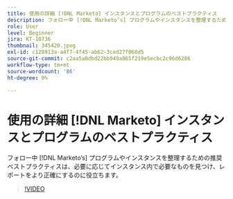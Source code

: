 ```yaml
---
title: 使用の詳細 [!DNL Marketo] インスタンスとプログラムのベストプラクティス
description: フォロー中 [!DNL Marketo’s] プログラムやインスタンスを整理するための推奨ベストプラクティスは、必要に応じてインスタンス内で必要なものを見つけ、レポートをより正確にするのに役立ちます。
role: User
level: Beginner
jira: KT-10736
thumbnail: 345420.jpeg
exl-id: c128913a-a4f7-4f45-ab62-3ced27f068d5
source-git-commit: c2aa5a0dbd22bb949a865f219e5ecbc2c96d6286
workflow-type: tm+mt
source-wordcount: '86'
ht-degree: 0%

---
```


# 使用の詳細 [!DNL Marketo] インスタンスとプログラムのベストプラクティス

フォロー中 [!DNL Marketo’s] プログラムやインスタンスを整理するための推奨ベストプラクティスは、必要に応じてインスタンス内で必要なものを見つけ、レポートをより正確にするのに役立ちます。

>[!VIDEO](https://video.tv.adobe.com/v/345420/?quality=12&learn=on)
